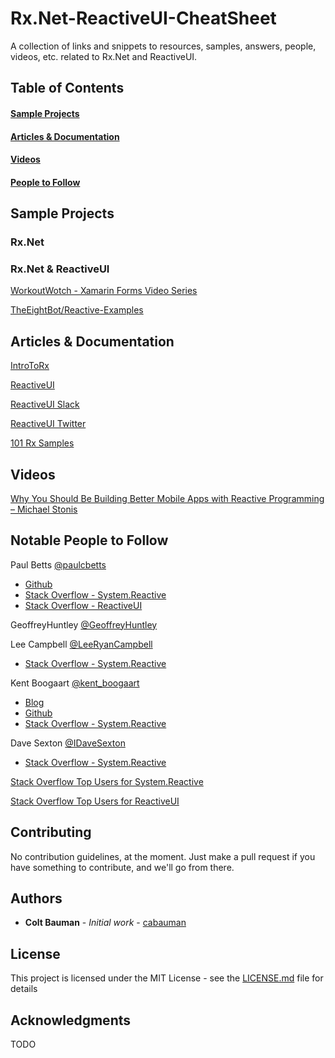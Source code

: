 # Rx.Net-ReactiveUI-CheatSheet
A collection of links and snippets to resources, samples, answers, people, videos, etc. related to Rx.Net and ReactiveUI.

## Table of Contents

#### [Sample Projects](#sample-projects)
#### [Articles & Documentation](#sample-projects)
#### [Videos](#videos)
#### [People to Follow](#notable-people-to-follow)

## Sample Projects

### Rx.Net

### Rx.Net & ReactiveUI
[WorkoutWotch - Xamarin Forms Video Series](https://github.com/kentcb/WorkoutWotch)

[TheEightBot/Reactive-Examples](https://github.com/TheEightBot/Reactive-Examples)

## Articles & Documentation

[IntroToRx](http://www.introtorx.com)

[ReactiveUI](https://reactiveui.net)

[ReactiveUI Slack](https://reactivex.slack.com/messages/reactiveui/)

[ReactiveUI Twitter](https://twitter.com/reactivexui)

[101 Rx Samples](http://rxwiki.wikidot.com/101samples)

## Videos

[Why You Should Be Building Better Mobile Apps with Reactive Programming – Michael Stonis](https://www.youtube.com/watch?v=DYEbUF4xs1Q)

## Notable People to Follow

Paul Betts [@paulcbetts](https://twitter.com/paulcbetts)
* [Github](https://github.com/paulcbetts)
* [Stack Overflow - System.Reactive](https://stackoverflow.com/search?q=user:5728+[system.reactive])
* [Stack Overflow - ReactiveUI](https://stackoverflow.com/search?q=user:5728+[reactiveui])

GeoffreyHuntley [@GeoffreyHuntley](https://twitter.com/GeoffreyHuntley)

Lee Campbell [@LeeRyanCampbell](https://twitter.com/leeryancampbell)
* [Stack Overflow - System.Reactive](https://stackoverflow.com/search?q=user:393615+[system.reactive])

Kent Boogaart [@kent_boogaart](https://twitter.com/kent_boogaart)
* [Blog](https://kent-boogaart.com/blog)
* [Github](https://github.com/kentcb)
* [Stack Overflow - System.Reactive](https://stackoverflow.com/search?q=user:5380+[system.reactive])

Dave Sexton [@IDaveSexton](https://twitter.com/idavesexton)
* [Stack Overflow - System.Reactive](https://stackoverflow.com/search?q=user:3970148+[system.reactive])

[Stack Overflow Top Users for System.Reactive](https://stackoverflow.com/tags/system.reactive/topusers)

[Stack Overflow Top Users for ReactiveUI](https://stackoverflow.com/tags/reactiveui/topusers)

## Contributing

No contribution guidelines, at the moment. Just make a pull request if you have something to contribute, and we'll go from there.

## Authors

* **Colt Bauman** - *Initial work* - [cabauman](https://github.com/cabauman)

## License

This project is licensed under the MIT License - see the [LICENSE.md](LICENSE.md) file for details

## Acknowledgments

TODO

